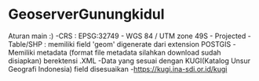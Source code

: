 # GeoserverGunungkidul
Aturan main :)
-CRS : EPSG:32749 - WGS 84 / UTM zone 49S - Projected
-Table/SHP : memiliki field 'geom' digenerate dari extension POSTGIS
-Memiliki metadata (format file metadata silahkan download sudah disiapkan) berektensi .XML
-Data yang sesuai dengan KUGI(Katalog Unsur Geografi Indonesia) field disesuaikan -https://kugi.ina-sdi.or.id/kugi
